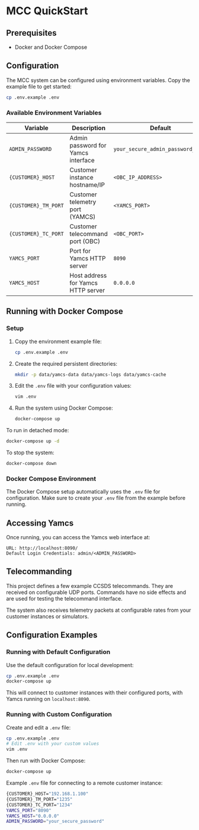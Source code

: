 # MCC QuickStart

## Prerequisites

* Docker and Docker Compose

## Configuration

The MCC system can be configured using environment variables. Copy the example file to get started:

```sh
cp .env.example .env
```

### Available Environment Variables

| Variable | Description | Default |
|----------|-------------|---------|
| `ADMIN_PASSWORD` | Admin password for Yamcs interface | `your_secure_admin_password_here` |
| `{CUSTOMER}_HOST` | Customer instance hostname/IP | `<OBC_IP_ADDRESS>` |
| `{CUSTOMER}_TM_PORT` | Customer telemetry port (YAMCS) | `<YAMCS_PORT>` |
| `{CUSTOMER}_TC_PORT` | Customer telecommand port (OBC) | `<OBC_PORT>` |
| `YAMCS_PORT` | Port for Yamcs HTTP server | `8090` |
| `YAMCS_HOST` | Host address for Yamcs HTTP server | `0.0.0.0` |

## Running with Docker Compose

### Setup

1. Copy the environment example file:
   ```sh
   cp .env.example .env
   ```

2. Create the required persistent directories:
   ```sh
   mkdir -p data/yamcs-data data/yamcs-logs data/yamcs-cache
   ```

3. Edit the `.env` file with your configuration values:
   ```sh
   vim .env
   ```

4. Run the system using Docker Compose:
   ```sh
   docker-compose up
   ```

To run in detached mode:
```sh
docker-compose up -d
```

To stop the system:
```sh
docker-compose down
```

### Docker Compose Environment

The Docker Compose setup automatically uses the `.env` file for configuration. Make sure to create your `.env` file from the example before running.

## Accessing Yamcs

Once running, you can access the Yamcs web interface at:

```
URL: http://localhost:8090/
Default Login Credentials: admin/<ADMIN_PASSWORD>
```

## Telecommanding

This project defines a few example CCSDS telecommands. They are received on configurable UDP ports. Commands have no side effects and are used for testing the telecommand interface.

The system also receives telemetry packets at configurable rates from your customer instances or simulators.

## Configuration Examples

### Running with Default Configuration

Use the default configuration for local development:

```sh
cp .env.example .env
docker-compose up
```

This will connect to customer instances with their configured ports, with Yamcs running on `localhost:8090`.

### Running with Custom Configuration

Create and edit a `.env` file:

```sh
cp .env.example .env
# Edit .env with your custom values
vim .env
```

Then run with Docker Compose:

```sh
docker-compose up
```

Example `.env` file for connecting to a remote customer instance:

```sh
{CUSTOMER}_HOST="192.168.1.100"
{CUSTOMER}_TM_PORT="1235"
{CUSTOMER}_TC_PORT="1234"
YAMCS_PORT="8090"
YAMCS_HOST="0.0.0.0"
ADMIN_PASSWORD="your_secure_password"
```
